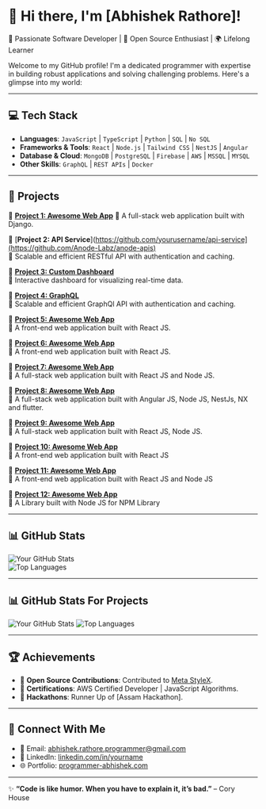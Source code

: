 # 👋 Hi there, I'm [Abhishek Rathore]!
🌟 Passionate Software Developer | 🚀 Open Source Enthusiast | 🌍 Lifelong Learner  

Welcome to my GitHub profile! I'm a dedicated programmer with expertise in building robust applications and solving challenging problems. Here's a glimpse into my world:

---

## 💻 Tech Stack
- **Languages**: `JavaScript` | `TypeScript` | `Python` | `SQL` | `No SQL`
- **Frameworks & Tools**: `React` | `Node.js` | `Tailwind CSS` | `NestJS` | `Angular`
- **Database & Cloud**: `MongoDB` | `PostgreSQL` | `Firebase` | `AWS` | `MSSQL` | `MYSQL`
- **Other Skills**: `GraphQL` | `REST APIs` | `Docker`

---

## 🚀 Projects
🔗 [**Project 1: Awesome Web App**](https://github.com/Anode-Labz/anode-admin)
🌟 A full-stack web application built with Django.

🔗 [**Project 2: API Service**](https://github.com/yourusername/api-service](https://github.com/Anode-Labz/anode-apis)  
🌟 Scalable and efficient RESTful API with authentication and caching.

🔗 [**Project 3: Custom Dashboard**](https://github.com/Anode-Labz/anode-admin)  
🌟 Interactive dashboard for visualizing real-time data.

🔗 [**Project 4: GraphQL**](https://github.com/Anode-Labz/anode-graphql)  
🌟 Scalable and efficient GraphQl API with authentication and caching.

🔗 [**Project 5: Awesome Web App**](https://github.com/Anode-Labz/daylight-web-auth-referral)  
🌟 A front-end web application built with React JS.

🔗 [**Project 6: Awesome Web App**](https://github.com/Anode-Labz/anode-energy-explorer)  
🌟 A front-end web application built with React JS.

🔗 [**Project 7: Awesome Web App**](https://github.com/TAP-NRG/tap-apps)  
🌟 A full-stack web application built with React JS and Node JS.

🔗 [**Project 8: Awesome Web App**](https://github.com/AbhishekArthonsys/str-proj)  
🌟 A full-stack web application built with Angular JS, Node JS, NestJs, NX and flutter.

🔗 [**Project 9: Awesome Web App**](https://bitbucket.org/freshconsulting/teamnation-apps/src/master)  
🌟 A full-stack web application built with React JS, Node JS.

🔗 [**Project 10: Awesome Web App**](https://bitbucket.org/arthonsys-react-js/systematic_repo/src/master/)  
🌟 A front-end web application built with React JS

🔗 [**Project 11: Awesome Web App**](https://bitbucket.org/abhishekrathorearthonsys/there-apps/src/master/)  
🌟 A front-end web application built with React JS and Node JS

🔗 [**Project 12: Awesome Web App**](https://bitbucket.org/abhishekrathorearthonsys/there-apps/src/master/)  
🌟 A Library built with Node JS for NPM Library

---

## 📊 GitHub Stats
![Your GitHub Stats](https://github-readme-stats.vercel.app/api?username=AbhishekArthonsys&show_icons=true&theme=radical)  
![Top Languages](https://github-readme-stats.vercel.app/api/top-langs/?username=AbhishekArthonsys&layout=compact&theme=radical)  

---

## 📊 GitHub Stats For Projects
![Your GitHub Stats](https://github-readme-stats.vercel.app/api?username=Anode-Labz&show_icons=true&theme=radical&count_private=true)
![Top Languages](https://github-readme-stats.vercel.app/api/top-langs/?username=Anode-Labz&layout=compact&theme=radical&count_private=true)


---

## 🏆 Achievements
- 🔹 **Open Source Contributions**: Contributed to [Meta StyleX](https://github.com/styleX](https://github.com/facebook/stylex)).
- 🔹 **Certifications**: AWS Certified Developer | JavaScript Algorithms.
- 🔹 **Hackathons**: Runner Up of [Assam Hackathon].

---

## 💬 Connect With Me
- 📧 Email: [abhishek.rathore.programmer@gmail.com](mailto:abhishek.rathore.programmer@gmail.com)  
- 💼 LinkedIn: [linkedin.com/in/yourname](https://linkedin.com/in/yourname)  
- 🌐 Portfolio: [programmer-abhishek.com](https://programmer-abhishek.com)

---

✨ **“Code is like humor. When you have to explain it, it’s bad.”** – Cory House
